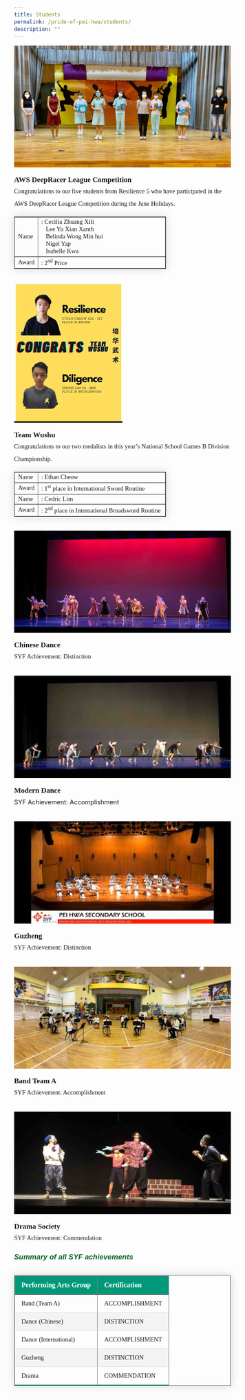 ```yaml
---
title: Students
permalink: /pride-of-pei-hwa/students/
description: ""
---
```

<img src="/images/sa1.jpg">
<p style="margin-top:15px;font-size:17px;"><strong style="font-family:Tahoma;">AWS DeepRacer League Competition</strong></p>
<p style="font-size:14.5px; line-height:2;margin:-15px 0 13px 0px;font-family:Tahoma;">Congratulations to our five students from Resilience 5 who&nbsp;have participated in the AWS DeepRacer League Competition during the June Holidays.</p>

<table border="1" style="border-collapse: none;margin: 15px 0;font-size: 0.9em;font-family: sans-serif;min-width: 50px; box-shadow: 0 0 20px rgba(0, 0, 0, 0.15);width:70%;">
<tbody>

<tr>
<td style="font-size:14.5px;font-family:Tahoma; width:10%;">Name</td>
<td style="font-size:14.5px;font-family:Tahoma;">: Cecilia Zhuang Xili<br>&nbsp; &nbsp;Lee Yu Xian Xanth<br>&nbsp; &nbsp;Belinda Wong Min hui<br>&nbsp; &nbsp;Nigel Yap<br>&nbsp; &nbsp;Isabelle Kwa</td>
</tr>

<tr>
<td style="font-size:14.5px;font-family:Tahoma;">Award</td>
<td style="font-size:14.5px;font-family:Tahoma;">: 2<sup style="font-family:Tahoma;">nd</sup> Price</td>
</tr>

</tbody>
</table>

<br>

<img style="width: 50%;" src="/images/sa2.jpg">
<p style="margin-top:15px;font-size:17px;"><strong style="font-family:Tahoma;">Team Wushu</strong></p>

<p style="font-size:14.5px; line-height:2;margin:-15px 0 13px 0px;font-family:Tahoma;">Congratulations to our two medalists in this year’s National School Games B Division Championship.</p>


<table border="1" style="border-collapse: none;margin: 15px 0;font-size: 0.9em;font-family: sans-serif;min-width: 50px; box-shadow: 0 0 20px rgba(0, 0, 0, 0.15);width:70%;">
<tbody>

<tr>
<td style="font-size:14.5px;font-family:Tahoma;; width:10%;">Name</td>
<td style="font-size:14.5px;font-family:Tahoma;">: Ethan Cheow</td>
</tr>

<tr>
<td style="font-size:14.5px;font-family:Tahoma;">Award</td>
<td style="font-size:14.5px;font-family:Tahoma;">: 1<sup>st</sup> place in International Sword Routine</td>
</tr>  

<tr>
<td style="font-size:14.5px;font-family:Tahoma;">Name</td>
<td style="font-size:14.5px;font-family:Tahoma;">: Cedric Lim</td>
</tr>

<tr>
<td style="font-size:14.5px;font-family:Tahoma;">Award</td>
<td style="font-size:14.5px;font-family:Tahoma;">: 2<sup>nd</sup> place in International Broadsword Routine</td>
</tr>  

</tbody>
</table>

<br>

<img src="/images/sa3.jpg">
<p style="margin-top:15px;font-size:17px;"><strong style="font-family:Tahoma;">Chinese Dance</strong>
</p><p style="font-size:14.5px; line-height:2;margin:-15px 0 13px 0px;font-family:Tahoma;">SYF Achievement: Distinction</p>

<br>

<img src="/images/sa4.jpg">
<p style="margin-top:15px;font-size:17px;"><strong style="font-family:Tahoma;">Modern Dance</strong></p>
<p style="font-size:14.5px; line-height:2;margin:-15px 0 13px 0px;ffont-family:Tahoma;">SYF Achievement: Accomplishment</p>

<br>

<img src="/images/sa5.jpg">
<p style="margin-top:15px;font-size:17px;"><strong style="font-family:Tahoma;">Guzheng</strong></p>
<p style="font-size:14.5px; line-height:2;margin:-15px 0 13px 0px;font-family:Tahoma;">SYF Achievement: Distinction</p>
<br>

<img src="/images/sa6.jpg">
<p style="margin-top:15px;font-size:17px;"><strong style="font-family:Tahoma;">Band Team A</strong></p>
<p style="font-size:14.5px; line-height:2;margin:-15px 0 13px 0px;font-family:Tahoma;">SYF Achievement: Accomplishment</p>

<br>

<img src="/images/sa7.jpg">
<p style="margin-top:15px;font-size:17px;"><strong style="font-family:Tahoma;">Drama Society</strong></p>
<p style="font-size:14.5px; line-height:2;margin:-15px 0 13px 0px;font-family:Tahoma;">SYF Achievement: Commendation&nbsp;</p>

<h6><strong style="font-family:sans-serif;font-size:17px;color:#0B6623;">Summary of all SYF achievements</strong></h6>

<table border="1" style="border-collapse: collapse;margin: 25px 0;font-size: 0.9em;font-family: sans-serif;min-width: 400px; box-shadow: 0 0 20px rgba(0, 0, 0, 0.15);">
	
<thead style="background-color: #009879; font-weight: bold; font-size: 16px;">
		<tr>
			<td style="text-align:left;color:white;padding:12px 15px;font-family:Tahoma;">Performing Arts Group</td>
			<td style="text-align:left;color:white;padding:12px 15px;font-family:Tahoma;">Certification</td>
		</tr>
	</thead>

<tbody>
	
<tr style="border-bottom: 1px solid #dddddd;">
<td style="padding: 12px 15px; font-size:14.5px; font-family:Tahoma;">Band (Team A)</td>
<td style="padding: 12px 15px; font-size:14.5px; font-family:Tahoma;">ACCOMPLISHMENT</td>
	</tr>
	
<tr style="background-color: #f3f3f3;border-bottom: 1px solid #dddddd;">
<td style="padding: 12px 15px; font-size:14.5px; font-family:Tahoma;">Dance (Chinese)</td>
<td style="padding: 12px 15px; font-size:14.5px; font-family:Tahoma;">DISTINCTION</td>
</tr>
	
<tr style="border-bottom: 1px solid #dddddd;">
<td style="padding: 12px 15px; font-size:14.5px; font-family:Tahoma;">Dance (International)</td>
<td style="padding: 12px 15px; font-size:14.5px; font-family:Tahoma;">ACCOMPLISHMENT</td>
</tr>
	
<tr style="background-color: #f3f3f3;border-bottom: 1px solid #dddddd;">
<td style="padding: 12px 15px; font-size:14.5px; font-family:Tahoma;">Guzheng</td>
<td style="padding: 12px 15px; font-size:14.5px; font-family:Tahoma;">DISTINCTION</td>
</tr>

<tr style="border-bottom: 2px solid #009879;">
<td style="padding: 12px 15px; font-size:14.5px; font-family:Tahoma;">Drama</td>
<td style="padding: 12px 15px; font-size:14.5px; font-family:Tahoma;">COMMENDATION</td>
</tr>
	
</tbody>
</table>